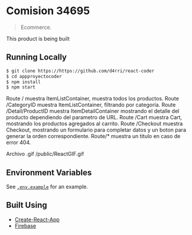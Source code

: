 # Comision 34695

> Ecommerce.

This product is being built

## Running Locally

```bash
$ git clone https://https://github.com/d4rri/react-coder
$ cd appproyectocoder
$ npm install
$ npm start
```
Route / muestra ItemListContainer, muestra todos los productos.
Route /CategoryID muestra ItemListContainer, filtrando por categoría.
Route /Detail/ProductID muestra ItemDetailContainer mostrando el detalle del producto dependiendo del parametro de URL.
Route /Cart muestra Cart, mostrando los productos agregados al carrito.
Route /Checkout muestra Checkout, mostrando un formulario para completar datos y un boton para generar la orden correspondiente. 
Route/* muestra un titulo en caso de error 404.

Archivo .gif /public/ReactGIF.gif
## Environment Variables

See [`.env.example`](https://github.com/szuviria/zuvcommerce/blob/main/.env.example) for an example.

## Built Using

- [Create-React-App](https://create-react-app.dev/)
- [Firebase](https://firebase.com)
